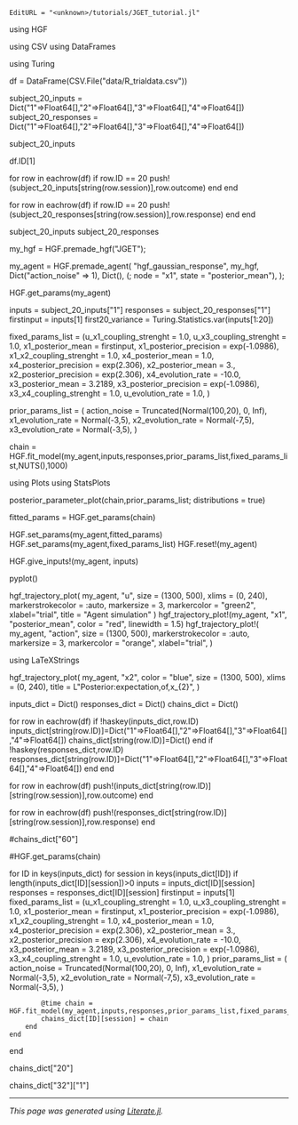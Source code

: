 ```@meta
EditURL = "<unknown>/tutorials/JGET_tutorial.jl"
```

using HGF

using CSV
using DataFrames

using Turing

df = DataFrame(CSV.File("data/R_trialdata.csv"))

subject_20_inputs = Dict("1"=>Float64[],"2"=>Float64[],"3"=>Float64[],"4"=>Float64[])
subject_20_responses = Dict("1"=>Float64[],"2"=>Float64[],"3"=>Float64[],"4"=>Float64[])

subject_20_inputs

df.ID[1]

for row in eachrow(df)
    if row.ID == 20
        push!(subject_20_inputs[string(row.session)],row.outcome)
    end
end

for row in eachrow(df)
    if row.ID == 20
        push!(subject_20_responses[string(row.session)],row.response)
    end
end

subject_20_inputs
subject_20_responses

my_hgf = HGF.premade_hgf("JGET");

my_agent = HGF.premade_agent(
    "hgf_gaussian_response",
    my_hgf,
    Dict("action_noise" => 1),
    Dict(),
    (; node = "x1", state = "posterior_mean"),
);

HGF.get_params(my_agent)

inputs = subject_20_inputs["1"]
responses = subject_20_responses["1"]
firstinput = inputs[1]
first20_variance = Turing.Statistics.var(inputs[1:20])

fixed_params_list = (u_x1_coupling_strenght = 1.0,
u_x3_coupling_strenght = 1.0, x1_posterior_mean = firstinput,
x1_posterior_precision = exp(-1.0986), x1_x2_coupling_strenght = 1.0,
x4_posterior_mean = 1.0, x4_posterior_precision = exp(2.306),
x2_posterior_mean = 3., x2_posterior_precision = exp(2.306),
x4_evolution_rate = -10.0, x3_posterior_mean = 3.2189,
x3_posterior_precision = exp(-1.0986), x3_x4_coupling_strenght = 1.0,
u_evolution_rate = 1.0,
)

prior_params_list = (
    action_noise = Truncated(Normal(100,20), 0, Inf),
    x1_evolution_rate = Normal(-3,5),
    x2_evolution_rate = Normal(-7,5),
    x3_evolution_rate = Normal(-3,5),
)

chain = HGF.fit_model(my_agent,inputs,responses,prior_params_list,fixed_params_list,NUTS(),1000)

using Plots
using StatsPlots

posterior_parameter_plot(chain,prior_params_list; distributions = true)

fitted_params = HGF.get_params(chain)

HGF.set_params(my_agent,fitted_params)
HGF.set_params(my_agent,fixed_params_list)
HGF.reset!(my_agent)

HGF.give_inputs!(my_agent, inputs)

pyplot()

hgf_trajectory_plot(
    my_agent,
    "u",
    size = (1300, 500),
    xlims = (0, 240),
    markerstrokecolor = :auto,
    markersize = 3,
    markercolor = "green2",
    xlabel="trial",
    title = "Agent simulation"
)
hgf_trajectory_plot!(my_agent, "x1", "posterior_mean", color = "red", linewidth = 1.5)
hgf_trajectory_plot!(
    my_agent,
    "action",
    size = (1300, 500),
    markerstrokecolor = :auto,
    markersize = 3,
    markercolor = "orange",
    xlabel="trial",
)

using LaTeXStrings

hgf_trajectory_plot(
    my_agent,
    "x2",
    color = "blue",
    size = (1300, 500),
    xlims = (0, 240),
    title = L"Posterior\:expectation\,of\,x_{2}",
)

inputs_dict = Dict()
responses_dict = Dict()
chains_dict = Dict()

for row in eachrow(df)
    if !haskey(inputs_dict,row.ID)
        inputs_dict[string(row.ID)]=Dict("1"=>Float64[],"2"=>Float64[],"3"=>Float64[],"4"=>Float64[])
        chains_dict[string(row.ID)]=Dict()
    end
    if !haskey(responses_dict,row.ID)
        responses_dict[string(row.ID)]=Dict("1"=>Float64[],"2"=>Float64[],"3"=>Float64[],"4"=>Float64[])
    end
end

for row in eachrow(df)
    push!(inputs_dict[string(row.ID)][string(row.session)],row.outcome)
end

for row in eachrow(df)
    push!(responses_dict[string(row.ID)][string(row.session)],row.response)
end

#chains_dict["60"]

#HGF.get_params(chain)

for ID in keys(inputs_dict)
    for session in keys(inputs_dict[ID])
        if length(inputs_dict[ID][session])>0
            inputs = inputs_dict[ID][session]
            responses = responses_dict[ID][session]
            firstinput = inputs[1]
            fixed_params_list = (u_x1_coupling_strenght = 1.0,
                u_x3_coupling_strenght = 1.0, x1_posterior_mean = firstinput,
                x1_posterior_precision = exp(-1.0986), x1_x2_coupling_strenght = 1.0,
                x4_posterior_mean = 1.0, x4_posterior_precision = exp(2.306),
                x2_posterior_mean = 3., x2_posterior_precision = exp(2.306),
                x4_evolution_rate = -10.0, x3_posterior_mean = 3.2189,
                x3_posterior_precision = exp(-1.0986), x3_x4_coupling_strenght = 1.0,
                u_evolution_rate = 1.0,
            )
            prior_params_list = (
                action_noise = Truncated(Normal(100,20), 0, Inf),
                x1_evolution_rate = Normal(-3,5),
                x2_evolution_rate = Normal(-7,5),
                x3_evolution_rate = Normal(-3,5),
            )

            @time chain = HGF.fit_model(my_agent,inputs,responses,prior_params_list,fixed_params_list,NUTS(0.65),1000)
            chains_dict[ID][session] = chain
        end
    end
end

chains_dict["20"]

chains_dict["32"]["1"]

---

*This page was generated using [Literate.jl](https://github.com/fredrikekre/Literate.jl).*

